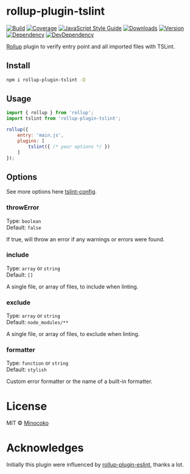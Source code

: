# rollup-plugin-tslint 

[![Build][travis-img]][travis]
[![Coverage][coveralls-img]][coveralls]
[![JavaScript Style Guide][standard-img]][standard]
[![Downloads][rollup-plugin-tslint-dt-img]][rollup-plugin-tslint-pkg]
[![Version][rollup-plugin-tslint-v-img]][rollup-plugin-tslint-pkg]
[![Dependency][dependency-img]][dependency]
[![DevDependency][devDependency-img]][dependency]

[travis-img]: https://travis-ci.org/minocoko/rollup-plugin-tslint.svg
[travis]: https://travis-ci.org/minocoko/rollup-plugin-tslint
[coveralls-img]: https://coveralls.io/repos/github/minocoko/rollup-plugin-tslint/badge.svg
[coveralls]: https://coveralls.io/github/minocoko/rollup-plugin-tslint
[standard-img]: https://img.shields.io/badge/code_style-standard-brightgreen.svg
[standard]: https://standardjs.com
[rollup-plugin-tslint-pkg]: https://www.npmjs.com/package/rollup-plugin-tslint
[rollup-plugin-tslint-dt-img]: https://img.shields.io/npm/dt/rollup-plugin-tslint.svg
[rollup-plugin-tslint-v-img]: https://img.shields.io/npm/v/rollup-plugin-tslint.svg
[dependency]: https://www.bithound.io/github/minocoko/rollup-plugin-tslint/master/dependencies/npm
[dependency-img]: https://www.bithound.io/github/minocoko/rollup-plugin-tslint/badges/dependencies.svg
[devDependency-img]: https://www.bithound.io/github/minocoko/rollup-plugin-tslint/badges/devDependencies.svg
[rollup]: https://github.com/rollup/rollup
[tslint-config]: https://palantir.github.io/tslint/usage/configuration
[rollup-plugin-eslint]: https://github.com/TrySound/rollup-plugin-eslint

[Rollup] plugin to verify entry point and all imported files with TSLint.


## Install

```sh
npm i rollup-plugin-tslint -D
```


## Usage

```js
import { rollup } from 'rollup';
import tslint from 'rollup-plugin-tslint';

rollup({
    entry: 'main.js',
    plugins: [
        tslint({ /* your options */ })
    ]
});
```


## Options

See more options here [tslint-config].

### throwError

Type: `boolean`  
Default: `false`

If true, will throw an error if any warnings or errors were found.

### include

Type: `array` or `string`  
Default: `[]`

A single file, or array of files, to include when linting.

### exclude

Type: `array` or `string`  
Default: `node_modules/**`

A single file, or array of files, to exclude when linting.

### formatter

Type: `function` or `string`  
Default: `stylish`

Custom error formatter or the name of a built-in formatter.


# License

MIT © [Minocoko](mailto:minocoko@outlook.com)

# Acknowledges
Initially this plugin were influenced by [rollup-plugin-eslint], thanks a lot.